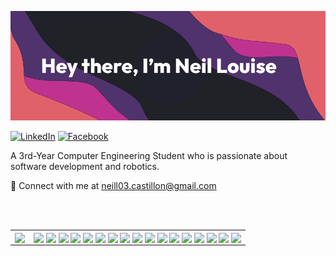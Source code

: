 ![Banner](banner.png)


[![LinkedIn](https://img.shields.io/badge/LinkedIn-%230077B5.svg?logo=linkedin&logoColor=white)](https://linkedin.com/in/neillouis3)
[![Facebook](https://img.shields.io/badge/Facebook-%231877F2.svg?logo=Facebook&logoColor=white)](https://facebook.com/neillouise.castillon.1)

A 3rd-Year Computer Engineering Student who is passionate about software development and robotics.


📩 Connect with me at neill03.castillon@gmail.com

<br/><br/>
<div id="image-table" align="center">
  <table>
    <tr>
      <td>
        <div>
          <a>
            <img align="center" src="https://github-readme-stats.vercel.app/api/top-langs/?username=neillouis3&layout=donut-vertical&theme=dark&hide_border=true" />
          </a>
        </div>
      </td>
      <td>
        <div>
          <a>
            <img align="center" src="https://img.shields.io/badge/java-%23ED8B00.svg?style=for-the-badge&logo=openjdk&logoColor=white" />
          </a>
          <a>
            <img align="center" src="https://img.shields.io/badge/python-3670A0?style=for-the-badge&logo=python&logoColor=ffdd54" />
          </a>
          <a>
            <img align="center" src="https://img.shields.io/badge/threejs-black?style=for-the-badge&logo=three.js&logoColor=white" />
          </a>
          <a>
            <img align="center" src="https://img.shields.io/badge/MongoDB-%234ea94b.svg?style=for-the-badge&logo=mongodb&logoColor=white" />
          </a>
          <a>
            <img align="center" src="https://img.shields.io/badge/mysql-%2300000f.svg?style=for-the-badge&logo=mysql&logoColor=white" />
          </a>
          <a>
            <img align="center" src="https://img.shields.io/badge/flask-%23000.svg?style=for-the-badge&logo=flask&logoColor=white" />
          </a>
          <a>
            <img align="center" src="https://img.shields.io/badge/react_native-%2320232a.svg?style=for-the-badge&logo=react&logoColor=%2361DAFB" />
          </a>
          <a>
            <img align="center" src="https://img.shields.io/badge/expo-1C1E24?style=for-the-badge&logo=expo&logoColor=#D04A37" />
          </a>
          <a>
            <img align="center" src="https://img.shields.io/badge/azure-%230072C6.svg?style=for-the-badge&logo=microsoftazure&logoColor=white" />
          </a>
          <a>
            <img align="center" src="https://img.shields.io/badge/AWS-%23FF9900.svg?style=for-the-badge&logo=amazon-aws&logoColor=white" />
          </a>
          <a>
            <img align="center" src="https://img.shields.io/badge/vercel-%23000000.svg?style=for-the-badge&logo=vercel&logoColor=white" />
          </a>
          <a>
            <img align="center" src="https://img.shields.io/badge/html5-%23E34F26.svg?style=for-the-badge&logo=html5&logoColor=white" />
          </a>
          <a>
            <img align="center" src="https://img.shields.io/badge/css3-%231572B6.svg?style=for-the-badge&logo=css3&logoColor=white" />
          </a>
          <a>
            <img align="center" src="https://img.shields.io/badge/react-%2320232a.svg?style=for-the-badge&logo=react&logoColor=%2361DAFB" />
          </a>
          <a>
            <img align="center" src="https://img.shields.io/badge/node.js-6DA55F?style=for-the-badge&logo=node.js&logoColor=white" />
          </a>
          <a>
            <img align="center" src="https://img.shields.io/badge/javascript-%23323330.svg?style=for-the-badge&logo=javascript&logoColor=%23F7DF1E" />
          </a>
          <a>
            <img align="center" src="https://img.shields.io/badge/typescript-%23007ACC.svg?style=for-the-badge&logo=typescript&logoColor=white" />
          </a>
        </div>
      </td>
    </tr>
  </table>
</div>

















